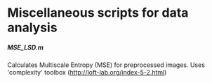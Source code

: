 # Miscellaneous scripts for data analysis


##### MSE_LSD.m
Calculates Multiscale Entropy (MSE) for preprocessed images.
Uses 'complexity' toolbox (http://loft-lab.org/index-5-2.html)
